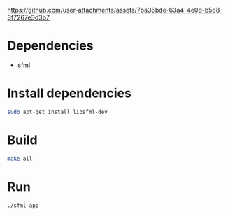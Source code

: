 

https://github.com/user-attachments/assets/7ba36bde-63a4-4e0d-b5d8-3f7267e3d3b7


# Dependencies

- sfml

# Install dependencies

```bash
sudo apt-get install libsfml-dev
```

# Build

```bash
make all
```

# Run 

```bash
./sfml-app
```

